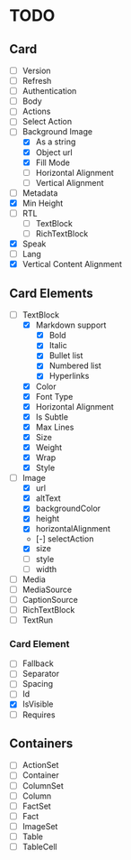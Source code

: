 # TODO

## Card

- [ ] Version
- [ ] Refresh
- [ ] Authentication
- [ ] Body
- [ ] Actions
- [ ] Select Action
- [ ] Background Image
  - [x] As a string
  - [x] Object url
  - [x] Fill Mode
  - [ ] Horizontal Alignment
  - [ ] Vertical Alignment
- [ ] Metadata
- [x] Min Height
- [ ] RTL
  - [ ] TextBlock
  - [ ] RichTextBlock
- [x] Speak
- [ ] Lang
- [x] Vertical Content Alignment

## Card Elements

- [ ] TextBlock
  - [x] Markdown support
    - [x] Bold
    - [x] Italic
    - [x] Bullet list
    - [x] Numbered list
    - [x] Hyperlinks
  - [x] Color
  - [x] Font Type
  - [x] Horizontal Alignment
  - [x] Is Subtle
  - [x] Max Lines
  - [x] Size
  - [x] Weight
  - [x] Wrap
  - [x] Style
- [ ] Image
  - [x] url
  - [x] altText
  - [x] backgroundColor
  - [x] height
  - [x] horizontalAlignment
  - [-] selectAction
  - [x] size
  - [ ] style
  - [ ] width
- [ ] Media
- [ ] MediaSource
- [ ] CaptionSource
- [ ] RichTextBlock
- [ ] TextRun

### Card Element

- [ ] Fallback
- [ ] Separator
- [ ] Spacing
- [ ] Id
- [x] IsVisible
- [ ] Requires

## Containers

- [ ] ActionSet
- [ ] Container
- [ ] ColumnSet
- [ ] Column
- [ ] FactSet
- [ ] Fact
- [ ] ImageSet
- [ ] Table
- [ ] TableCell
